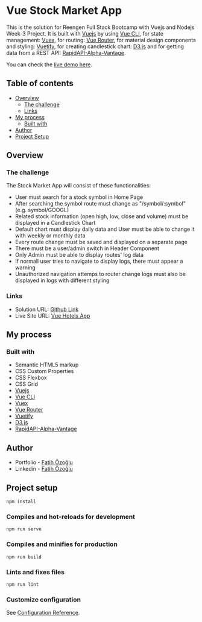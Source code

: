 # Vue Stock Market App

This is the solution for Reengen Full Stack Bootcamp with Vuejs and Nodejs Week-3 Project. It is built with [Vuejs](https://vuejs.org/) by using [Vue CLI](https://cli.vuejs.org/), for state management: [Vuex](https://vuex.vuejs.org/), for routing: [Vue Router](https://router.vuejs.org/), for material design components and styling: [Vuetify](https://vuetifyjs.com/en/), for creating candlestick chart: [D3.js](https://d3js.org/) and for getting data from a REST API: [RapidAPI-Alpha-Vantage](https://rapidapi.com/alphavantage/api/alpha-vantage).

You can check the [live demo here](http://fozoglu-vue-stock-market-app.surge.sh/).

## Table of contents

- [Overview](#overview)
  - [The challenge](#the-challenge)
  - [Links](#links)
- [My process](#my-process)
  - [Built with](#built-with)
- [Author](#author)
- [Project Setup](#project-setup)

## Overview

### The challenge

The Stock Market App will consist of these functionalities:

- User must search for a stock symbol in Home Page
- After searching the symbol route must change as "/symbol/:symbol" (e.g. symbol/GOOGL)
- Related stock information (open high, low, close and volume) must be displayed in a Candlestick Chart
- Default chart must display daily data and User must be able to change it with weekly or monthly data
- Every route change must be saved and displayed on a separate page
- There must be a user/admin switch in Header Component
- Only Admin must be able to display routes' log data
- If normall user tries to navigate to display logs, there must appear a warning
- Unauthorized navigation attemps to router change logs must also be displayed in logs with different styling

### Links

- Solution URL: [Github Link](https://github.com/fatihozoglu/vue-stock-market-app)
- Live Site URL: [Vue Hotels App](http://fozoglu-vue-stock-market-app.surge.sh/)

## My process

### Built with

- Semantic HTML5 markup
- CSS Custom Properties
- CSS Flexbox
- CSS Grid
- [Vuejs](https://vuejs.org/)
- [Vue CLI](https://cli.vuejs.org/)
- [Vuex](https://vuex.vuejs.org/)
- [Vue Router](https://router.vuejs.org/)
- [Vuetify](https://vuetifyjs.com/en/)
- [D3.js](https://d3js.org/)
- [RapidAPI-Alpha-Vantage](https://rapidapi.com/alphavantage/api/alpha-vantage)

## Author

- Portfolio - [Fatih Özoğlu](https://fatihozoglu.github.io/react-portfolio/)
- Linkedin - [Fatih Özoğlu](https://www.linkedin.com/in/fatihozoglu/)

## Project setup

```
npm install
```

### Compiles and hot-reloads for development

```
npm run serve
```

### Compiles and minifies for production

```
npm run build
```

### Lints and fixes files

```
npm run lint
```

### Customize configuration

See [Configuration Reference](https://cli.vuejs.org/config/).
